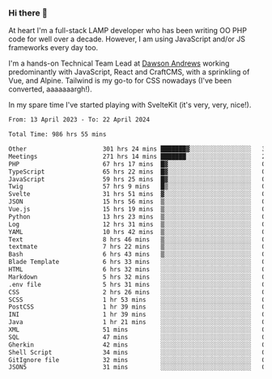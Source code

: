 ### Hi there 👋

<!--
**JamesNock/JamesNock** is a ✨ _special_ ✨ repository because its `README.md` (this file) appears on your GitHub profile.

Here are some ideas to get you started:

- 🔭 I’m currently working on ...
- 🌱 I’m currently learning ...
- 👯 I’m looking to collaborate on ...
- 🤔 I’m looking for help with ...
- 💬 Ask me about ...
- 📫 How to reach me: ...
- 😄 Pronouns: ...
- ⚡ Fun fact: ...
-->
At heart I'm a full-stack LAMP developer who has been writing OO PHP code for well over a decade. However, I am using JavaScript and/or JS frameworks every day too.

I'm a hands-on Technical Team Lead at [Dawson Andrews](https://www.dawsonandrews.com/) working predominantly with JavaScript, React and CraftCMS, with a sprinkling of Vue, and Alpine. Tailwind is my go-to for CSS nowadays (I've been converted, aaaaaaargh!).

In my spare time I've started playing with SvelteKit (it's very, very, nice!).

<!--START_SECTION:waka-->

```txt
From: 13 April 2023 - To: 22 April 2024

Total Time: 986 hrs 55 mins

Other                     301 hrs 24 mins ███████▓░░░░░░░░░░░░░░░░░   30.55 %
Meetings                  271 hrs 14 mins ███████░░░░░░░░░░░░░░░░░░   27.49 %
PHP                       67 hrs 17 mins  █▓░░░░░░░░░░░░░░░░░░░░░░░   06.82 %
TypeScript                65 hrs 22 mins  █▓░░░░░░░░░░░░░░░░░░░░░░░   06.63 %
JavaScript                59 hrs 25 mins  █▓░░░░░░░░░░░░░░░░░░░░░░░   06.02 %
Twig                      57 hrs 9 mins   █▒░░░░░░░░░░░░░░░░░░░░░░░   05.79 %
Svelte                    31 hrs 51 mins  ▓░░░░░░░░░░░░░░░░░░░░░░░░   03.23 %
JSON                      15 hrs 56 mins  ▒░░░░░░░░░░░░░░░░░░░░░░░░   01.62 %
Vue.js                    15 hrs 19 mins  ▒░░░░░░░░░░░░░░░░░░░░░░░░   01.55 %
Python                    13 hrs 23 mins  ▒░░░░░░░░░░░░░░░░░░░░░░░░   01.36 %
Log                       12 hrs 31 mins  ▒░░░░░░░░░░░░░░░░░░░░░░░░   01.27 %
YAML                      10 hrs 42 mins  ▒░░░░░░░░░░░░░░░░░░░░░░░░   01.08 %
Text                      8 hrs 46 mins   ▒░░░░░░░░░░░░░░░░░░░░░░░░   00.89 %
textmate                  7 hrs 22 mins   ▒░░░░░░░░░░░░░░░░░░░░░░░░   00.75 %
Bash                      6 hrs 43 mins   ▒░░░░░░░░░░░░░░░░░░░░░░░░   00.68 %
Blade Template            6 hrs 33 mins   ░░░░░░░░░░░░░░░░░░░░░░░░░   00.66 %
HTML                      6 hrs 32 mins   ░░░░░░░░░░░░░░░░░░░░░░░░░   00.66 %
Markdown                  5 hrs 32 mins   ░░░░░░░░░░░░░░░░░░░░░░░░░   00.56 %
.env file                 5 hrs 31 mins   ░░░░░░░░░░░░░░░░░░░░░░░░░   00.56 %
CSS                       2 hrs 26 mins   ░░░░░░░░░░░░░░░░░░░░░░░░░   00.25 %
SCSS                      1 hr 53 mins    ░░░░░░░░░░░░░░░░░░░░░░░░░   00.19 %
PostCSS                   1 hr 39 mins    ░░░░░░░░░░░░░░░░░░░░░░░░░   00.17 %
INI                       1 hr 39 mins    ░░░░░░░░░░░░░░░░░░░░░░░░░   00.17 %
Java                      1 hr 21 mins    ░░░░░░░░░░░░░░░░░░░░░░░░░   00.14 %
XML                       51 mins         ░░░░░░░░░░░░░░░░░░░░░░░░░   00.09 %
SQL                       47 mins         ░░░░░░░░░░░░░░░░░░░░░░░░░   00.08 %
Gherkin                   42 mins         ░░░░░░░░░░░░░░░░░░░░░░░░░   00.07 %
Shell Script              34 mins         ░░░░░░░░░░░░░░░░░░░░░░░░░   00.06 %
GitIgnore file            32 mins         ░░░░░░░░░░░░░░░░░░░░░░░░░   00.06 %
JSON5                     31 mins         ░░░░░░░░░░░░░░░░░░░░░░░░░   00.05 %
```

<!--END_SECTION:waka-->
